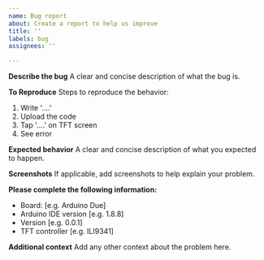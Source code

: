 ```yaml
---
name: Bug report
about: Create a report to help us improve
title: ''
labels: bug
assignees: ''

---
```


**Describe the bug**
A clear and concise description of what the bug is.

**To Reproduce**
Steps to reproduce the behavior:

1. Write '....'
2. Upload the code
3. Tap '....' on TFT screen
4. See error

**Expected behavior**
A clear and concise description of what you expected to happen.

**Screenshots**
If applicable, add screenshots to help explain your problem.

**Please complete the following information:**

- Board: [e.g. Arduino Due]
- Arduino IDE version [e.g. 1.8.8]
- Version [e.g. 0.0.1]
- TFT controller [e.g. ILI9341]

**Additional context**
Add any other context about the problem here.
